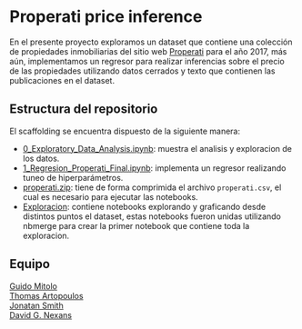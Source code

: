 # Properati price inference

En el presente proyecto exploramos un dataset que contiene una colección de propiedades inmobiliarias del sitio web [Properati](https://www.properati.com.ar/) para el año 2017, más aún, implementamos un regresor para realizar inferencias sobre el precio de las propiedades utilizando datos cerrados y texto que contienen las publicaciones en el dataset.

## Estructura del repositorio

El scaffolding se encuentra dispuesto de la siguiente manera:

* [0_Exploratory_Data_Analysis.ipynb](0_Exploratory_Data_Analysis.ipynb): muestra el analisis y exploracion de los datos.
* [1_Regresion_Properati_Final.ipynb](1_Regresion_Properati_Final.ipynb): implementa un regresor realizando tuneo de hiperparámetros.
* [properati.zip](properati.zip): tiene de forma comprimida el archivo ```properati.csv```, el cual es necesario para ejecutar las notebooks.
* [Exploracion](Exploracion): contiene notebooks explorando y graficando desde distintos puntos el dataset, estas notebooks fueron unidas utilizando nbmerge para crear la primer notebook que contiene toda la exploracion.

## Equipo

[Guido Mitolo](https://github.com/guidomitolo) \
[Thomas Artopoulos](https://github.com/thomasartopoulos)\
[Jonatan Smith](https://github.com/John31991)\
[David G. Nexans](https://github.com/cnexans)
